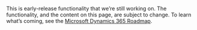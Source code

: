 This is early-release functionality that we’re still working on. The functionality, and the content on this page, are subject to change. To learn what’s coming, see the [Microsoft Dynamics 365 Roadmap](https://go.microsoft.com/fwlink/?linkid=842139).